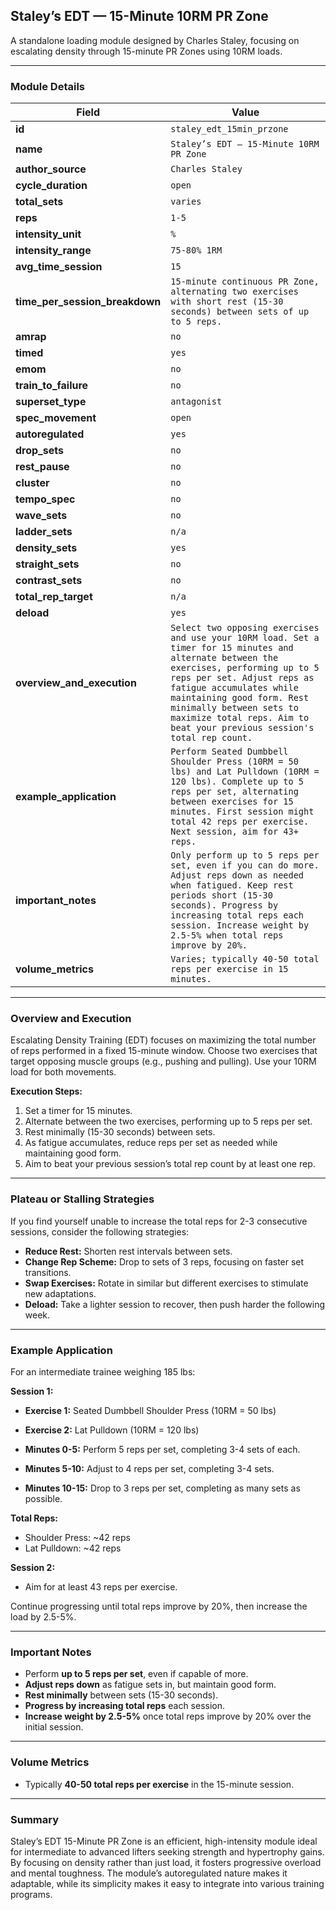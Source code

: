 ## Staley’s EDT — 15-Minute 10RM PR Zone

A standalone loading module designed by Charles Staley, focusing on escalating density through 15-minute PR Zones using 10RM loads.

---

### Module Details

| **Field**                      | **Value**                                              |
|--------------------------------|--------------------------------------------------------|
| **id**                         | `staley_edt_15min_przone`                              |
| **name**                       | `Staley’s EDT — 15-Minute 10RM PR Zone`              |
| **author_source**              | `Charles Staley`                                       |
| **cycle_duration**             | `open`                                                 |
| **total_sets**                 | `varies`                                               |
| **reps**                       | `1-5`                                                  |
| **intensity_unit**             | `%`                                                    |
| **intensity_range**            | `75-80% 1RM`                                          |
| **avg_time_session**           | `15`                                                   |
| **time_per_session_breakdown** | `15-minute continuous PR Zone, alternating two exercises with short rest (15-30 seconds) between sets of up to 5 reps.` |
| **amrap**                      | `no`                                                   |
| **timed**                      | `yes`                                                  |
| **emom**                       | `no`                                                   |
| **train_to_failure**           | `no`                                                   |
| **superset_type**              | `antagonist`                                           |
| **spec_movement**              | `open`                                                 |
| **autoregulated**              | `yes`                                                  |
| **drop_sets**                  | `no`                                                   |
| **rest_pause**                 | `no`                                                   |
| **cluster**                    | `no`                                                   |
| **tempo_spec**                 | `no`                                                   |
| **wave_sets**                  | `no`                                                   |
| **ladder_sets**                | `n/a`                                                  |
| **density_sets**               | `yes`                                                  |
| **straight_sets**              | `no`                                                   |
| **contrast_sets**              | `no`                                                   |
| **total_rep_target**           | `n/a`                                                  |
| **deload**                     | `yes`                                                  |
| **overview_and_execution**     | `Select two opposing exercises and use your 10RM load. Set a timer for 15 minutes and alternate between the exercises, performing up to 5 reps per set. Adjust reps as fatigue accumulates while maintaining good form. Rest minimally between sets to maximize total reps. Aim to beat your previous session's total rep count.` |
| **example_application**        | `Perform Seated Dumbbell Shoulder Press (10RM = 50 lbs) and Lat Pulldown (10RM = 120 lbs). Complete up to 5 reps per set, alternating between exercises for 15 minutes. First session might total 42 reps per exercise. Next session, aim for 43+ reps.` |
| **important_notes**            | `Only perform up to 5 reps per set, even if you can do more. Adjust reps down as needed when fatigued. Keep rest periods short (15-30 seconds). Progress by increasing total reps each session. Increase weight by 2.5-5% when total reps improve by 20%.` |
| **volume_metrics**             | `Varies; typically 40-50 total reps per exercise in 15 minutes.` |

---

### Overview and Execution

Escalating Density Training (EDT) focuses on maximizing the total number of reps performed in a fixed 15-minute window. Choose two exercises that target opposing muscle groups (e.g., pushing and pulling). Use your 10RM load for both movements.

**Execution Steps:**
1. Set a timer for 15 minutes.
2. Alternate between the two exercises, performing up to 5 reps per set.
3. Rest minimally (15-30 seconds) between sets.
4. As fatigue accumulates, reduce reps per set as needed while maintaining good form.
5. Aim to beat your previous session’s total rep count by at least one rep.

---

### Plateau or Stalling Strategies

If you find yourself unable to increase the total reps for 2-3 consecutive sessions, consider the following strategies:
- **Reduce Rest:** Shorten rest intervals between sets.
- **Change Rep Scheme:** Drop to sets of 3 reps, focusing on faster set transitions.
- **Swap Exercises:** Rotate in similar but different exercises to stimulate new adaptations.
- **Deload:** Take a lighter session to recover, then push harder the following week.

---

### Example Application

For an intermediate trainee weighing 185 lbs:

**Session 1:**
- **Exercise 1:** Seated Dumbbell Shoulder Press (10RM = 50 lbs)
- **Exercise 2:** Lat Pulldown (10RM = 120 lbs)

- **Minutes 0-5:** Perform 5 reps per set, completing 3-4 sets of each.
- **Minutes 5-10:** Adjust to 4 reps per set, completing 3-4 sets.
- **Minutes 10-15:** Drop to 3 reps per set, completing as many sets as possible.

**Total Reps:**
- Shoulder Press: ~42 reps
- Lat Pulldown: ~42 reps

**Session 2:**
- Aim for at least 43 reps per exercise.

Continue progressing until total reps improve by 20%, then increase the load by 2.5-5%.

---

### Important Notes

- Perform **up to 5 reps per set**, even if capable of more.
- **Adjust reps down** as fatigue sets in, but maintain good form.
- **Rest minimally** between sets (15-30 seconds).
- **Progress by increasing total reps** each session.
- **Increase weight by 2.5-5%** once total reps improve by 20% over the initial session.

---

### Volume Metrics

- Typically **40-50 total reps per exercise** in the 15-minute session.

---

### Summary

Staley’s EDT 15-Minute PR Zone is an efficient, high-intensity module ideal for intermediate to advanced lifters seeking strength and hypertrophy gains. By focusing on density rather than just load, it fosters progressive overload and mental toughness. The module’s autoregulated nature makes it adaptable, while its simplicity makes it easy to integrate into various training programs.

